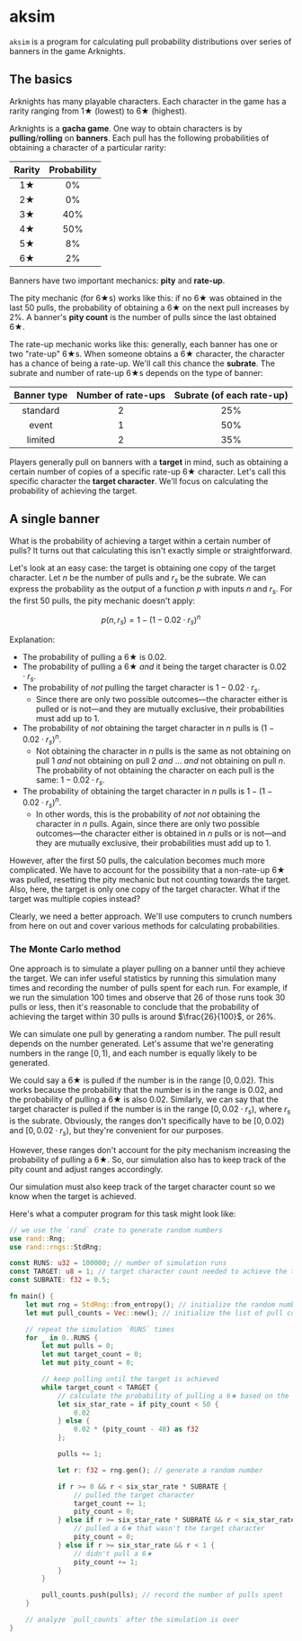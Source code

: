 # aksim

`aksim` is a program for calculating pull probability distributions over series of banners in the game Arknights.

## The basics

Arknights has many playable characters. Each character in the game has a rarity ranging from 1★ (lowest) to 6★ (highest).

Arknights is a **gacha game**. One way to obtain characters is by **pulling**/**rolling** on **banners**. Each pull has the following probabilities of obtaining a character of a particular rarity:

| Rarity | Probability |
| :----: | :---------: |
|   1★   |     0%      |
|   2★   |     0%      |
|   3★   |     40%     |
|   4★   |     50%     |
|   5★   |     8%      |
|   6★   |     2%      |

Banners have two important mechanics: **pity** and **rate-up**.

The pity mechanic (for 6★s) works like this: if no 6★ was obtained in the last 50 pulls, the probability of obtaining a 6★ on the next pull increases by 2%. A banner's **pity count** is the number of pulls since the last obtained 6★.

The rate-up mechanic works like this: generally, each banner has one or two "rate-up" 6★s. When someone obtains a 6★ character, the character has a chance of being a rate-up. We'll call this chance the **subrate**. The subrate and number of rate-up 6★s depends on the type of banner:

| Banner type | Number of rate-ups | Subrate (of each rate-up) |
| :---------: | :----------------: | :-----------------------: |
|  standard   |         2          |            25%            |
|    event    |         1          |            50%            |
|   limited   |         2          |            35%            |

Players generally pull on banners with a **target** in mind, such as obtaining a certain number of copies of a specific rate-up 6★ character. Let's call this specific character the **target character**. We'll focus on calculating the probability of achieving the target.

## A single banner

What is the probability of achieving a target within a certain number of pulls? It turns out that calculating this isn't exactly simple or straightforward.

Let's look at an easy case: the target is obtaining one copy of the target character. Let $n$ be the number of pulls and $r_s$ be the subrate. We can express the probability as the output of a function $p$ with inputs $n$ and $r_s$. For the first 50 pulls, the pity mechanic doesn't apply:

$$p(n, r_s) = 1 - (1 - 0.02 \cdot r_s)^n$$

Explanation:

- The probability of pulling a 6★ is $0.02$.
- The probability of pulling a 6★ *and* it being the target character is $0.02 \cdot r_s$.
- The probability of *not* pulling the target character is $1 - 0.02 \cdot r_s$.
	- Since there are only two possible outcomes—the character either is pulled or is not—and they are mutually exclusive, their probabilities must add up to $1$.
- The probability of *not* obtaining the target character in $n$ pulls is $(1 - 0.02 \cdot r_s)^n$.
	- Not obtaining the character in $n$ pulls is the same as not obtaining on pull 1 *and* not obtaining on pull 2 *and* ... *and* not obtaining on pull $n$. The probability of not obtaining the character on each pull is the same: $1 - 0.02 \cdot r_s$.
- The probability of obtaining the target character in $n$ pulls is $1 - (1 - 0.02 \cdot r_s)^n$.
	- In other words, this is the probability of *not* *not* obtaining the character in $n$ pulls. Again, since there are only two possible outcomes—the character either is obtained in $n$ pulls or is not—and they are mutually exclusive, their probabilities must add up to $1$.

However, after the first 50 pulls, the calculation becomes much more complicated. We have to account for the possibility that a non-rate-up 6★ was pulled, resetting the pity mechanic but not counting towards the target. Also, here, the target is only one copy of the target character. What if the target was multiple copies instead?

Clearly, we need a better approach. We'll use computers to crunch numbers from here on out and cover various methods for calculating probabilities.

### The Monte Carlo method

One approach is to simulate a player pulling on a banner until they achieve the target. We can infer useful statistics by running this simulation many times and recording the number of pulls spent for each run. For example, if we run the simulation 100 times and observe that 26 of those runs took 30 pulls or less, then it's reasonable to conclude that the probability of achieving the target within 30 pulls is around $\frac{26}{100}$, or 26%.

We can simulate one pull by generating a random number. The pull result depends on the number generated. Let's assume that we're generating numbers in the range $[0, 1)$, and each number is equally likely to be generated. 

We could say a 6★ is pulled if the number is in the range $[0, 0.02)$. This works because the probability that the number is in the range is $0.02$, and the probability of pulling a 6★ is also $0.02$. Similarly, we can say that the target character is pulled if the number is in the range $[0, 0.02 \cdot r_s)$, where $r_s$ is the subrate. Obviously, the ranges don't specifically have to be $[0, 0.02)$ and $[0, 0.02 \cdot r_s)$, but they're convenient for our purposes.

However, these ranges don't account for the pity mechanism increasing the probability of pulling a 6★. So, our simulation also has to keep track of the pity count and adjust ranges accordingly.

Our simulation must also keep track of the target character count so we know when the target is achieved.

Here's what a computer program for this task might look like:

```rust
// we use the `rand` crate to generate random numbers
use rand::Rng;
use rand::rngs::StdRng;

const RUNS: u32 = 100000; // number of simulation runs
const TARGET: u8 = 1; // target character count needed to achieve the target
const SUBRATE: f32 = 0.5;

fn main() {
	let mut rng = StdRng::from_entropy(); // initialize the random number generator
	let mut pull_counts = Vec::new(); // initialize the list of pull counts for each run

	// repeat the simulation `RUNS` times
	for _ in 0..RUNS {
		let mut pulls = 0;
		let mut target_count = 0;
		let mut pity_count = 0;

		// keep pulling until the target is achieved
		while target_count < TARGET {
			// calculate the probability of pulling a 6★ based on the current pity count
			let six_star_rate = if pity_count < 50 {
				0.02
			} else {
				0.02 * (pity_count - 48) as f32
			};

			pulls += 1;

			let r: f32 = rng.gen(); // generate a random number

			if r >= 0 && r < six_star_rate * SUBRATE {
				// pulled the target character
				target_count += 1;
				pity_count = 0;
			} else if r >= six_star_rate * SUBRATE && r < six_star_rate {
				// pulled a 6★ that wasn't the target character
				pity_count = 0;
			} else if r >= six_star_rate && r < 1 {
				// didn't pull a 6★
				pity_count += 1;
			}
		}

		pull_counts.push(pulls); // record the number of pulls spent
	}

	// analyze `pull_counts` after the simulation is over
}
```